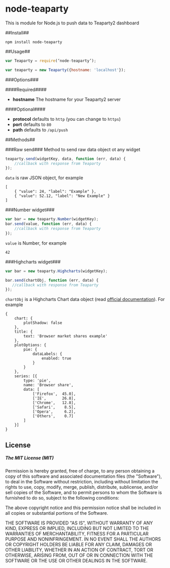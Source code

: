 # node-teaparty

This is module for Node.js to push data to Teaparty2 dashboard

##Install##

```
npm install node-teaparty
```

##Usage##

```js
var Teaparty = require(‘node-teaparty’);

var teaparty = new Teaparty({hostname: 'localhost'});
```

###Options###

####Required####
* **hostname** The hostname for your Teaparty2 server

####Optional####
* **protocol** defaults to `http` (you can change to `https`)
* **port** defaults to `80`
* **path** defaults to `/api/push`

##Methods##

###Raw send###
Method to send raw data object ot any widget

```js
teaparty.send(widgetKey, data, function (err, data) {
    //callback with response from Teaparty
});

```

`data` is raw JSON object, for example 

```
[ 
	{ "value": 24, "label": "Example" }, 
	{ "value": 52.12, "label": "New Example" } 
]
```

###Number widget###
```js
var bar = new teaparty.Number(widgetKey);
bar.send(value, function (err, data) {
    //callback with response from Teaparty
});

```
`value` is Number, for example

```
42
```


###Highcharts widget###
```js
var bar = new teaparty.Highcharts(widgetKey);

bar.send(chartObj, function (err, data) {
   //callback with response from Teaparty
});
```
`chartObj` is a Highcharts Chart data object (read [official documentation](http://www.highcharts.com/docs)). For example

```
{
    chart: {
        plotShadow: false
    },
    title: {
        text: 'Browser market shares example'
    },
    plotOptions: {
        pie: {
            dataLabels: {
                enabled: true
            }
        }
    },
    series: [{
        type: 'pie',
        name: 'Browser share',
        data: [
            ['Firefox',  45.0],
            ['IE',       26.8],
            ['Chrome',   12.8],
            ['Safari',    8.5],
            ['Opera',     6.2],
            ['Others',    0.7]
        ]
    }]
}
```

## License

##### The MIT License (MIT)

Permission is hereby granted, free of charge, to any person obtaining a copy of
this software and associated documentation files (the "Software"), to deal in
the Software without restriction, including without limitation the rights to
use, copy, modify, merge, publish, distribute, sublicense, and/or sell copies of
the Software, and to permit persons to whom the Software is furnished to do so,
subject to the following conditions:

The above copyright notice and this permission notice shall be included in all
copies or substantial portions of the Software.

THE SOFTWARE IS PROVIDED "AS IS", WITHOUT WARRANTY OF ANY KIND, EXPRESS OR
IMPLIED, INCLUDING BUT NOT LIMITED TO THE WARRANTIES OF MERCHANTABILITY, FITNESS
FOR A PARTICULAR PURPOSE AND NONINFRINGEMENT. IN NO EVENT SHALL THE AUTHORS OR
COPYRIGHT HOLDERS BE LIABLE FOR ANY CLAIM, DAMAGES OR OTHER LIABILITY, WHETHER
IN AN ACTION OF CONTRACT, TORT OR OTHERWISE, ARISING FROM, OUT OF OR IN
CONNECTION WITH THE SOFTWARE OR THE USE OR OTHER DEALINGS IN THE SOFTWARE.
